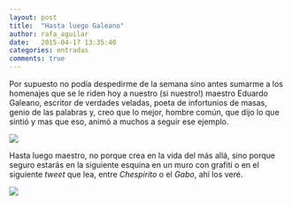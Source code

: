 ```yaml
---
layout: post
title:  "Hasta luego Galeano"
author: rafa_aguilar
date:   2015-04-17 13:35:40
categories: entradas
comments: true
---
```


Por supuesto no podía despedirme de la semana sino antes sumarme a los homenajes que se le riden hoy a nuestro (si nuestro!) maestro Eduardo Galeano, escritor de verdades veladas, poeta de infortunios de masas, genio de las palabras y, creo que lo mejor, hombre común, que dijo lo que sintió y mas que eso, animó a muchos a seguir ese ejemplo. 

![][galeano2]


Hasta luego maestro, no porque crea en la vida del más allá, sino porque seguro estarás en la siguiente esquina en un muro con grafiti o en el siguiente *tweet* que lea, entre *Chespirito* o el *Gabo*, ahí los veré.

![][galeano1]

[galeano1]: https://pbs.twimg.com/media/CCeZ4y8W8AAQGSB.jpg:large
[galeano2]: https://empleadosdhltorija.files.wordpress.com/2013/06/galeano2.jpg